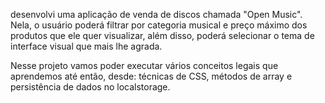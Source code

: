 desenvolvi uma aplicação de venda de discos chamada "Open Music". Nela, o usuário poderá filtrar por categoria musical e preço máximo dos produtos que ele quer visualizar, além disso, poderá selecionar o tema de interface visual que mais lhe agrada.

Nesse projeto vamos poder executar vários conceitos legais que aprendemos até então, desde: técnicas de CSS, métodos de array e persistência de dados no localstorage.
